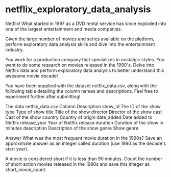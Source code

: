 # netflix_exploratory_data_analysis
Netflix! What started in 1997 as a DVD rental service has since exploded into one of the largest entertainment and media companies.

Given the large number of movies and series available on the platform, perform exploratory data analysis skills and dive into the entertainment industry.

You work for a production company that specializes in nostalgic styles. You want to do some research on movies released in the 1990's. Delve into Netflix data and perform exploratory data analysis to better understand this awesome movie decade!

You have been supplied with the dataset netflix_data.csv, along with the following table detailing the column names and descriptions. Feel free to experiment further after submitting!

The data
netflix_data.csv
Column	      Description
show_id	      The ID of the show
type	        Type of show
title	        Title of the show
director	    Director of the show
cast	        Cast of the show
country	      Country of origin
date_added	  Date added to Netflix
release_year	Year of Netflix release
duration	    Duration of the show in minutes
description  	Description of the show
genre	        Show genre

Answer
What was the most frequent movie duration in the 1990s? Save an approximate answer as an integer called duration (use 1990 as the decade's start year).

A movie is considered short if it is less than 90 minutes. Count the number of short action movies released in the 1990s and save this integer as short_movie_count.

